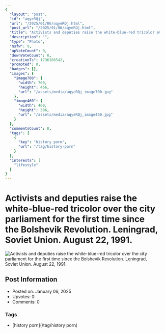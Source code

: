 ```yaml
---
{
  "layout": "post",
  "id": "aqyeRQj",
  "url": "/2025/01/06/aqyeRQj.html",
  "post_url": "/2025/01/06/aqyeRQj.html",
  "title": "Activists and deputies raise the white-blue-red tricolor over the city parliament for the first time since the Bolshevik Revolution. Leningrad, Soviet Union. August 22, 1991.",
  "description": "",
  "type": "Photo",
  "nsfw": 0,
  "upVoteCount": 0,
  "downVoteCount": 0,
  "creationTs": 1736108542,
  "promoted": 0,
  "badges": [],
  "images": {
    "image700": {
      "width": 700,
      "height": 466,
      "url": "/assets/media/aqyeRQj_image700.jpg"
    },
    "image460": {
      "width": 460,
      "height": 306,
      "url": "/assets/media/aqyeRQj_image460.jpg"
    }
  },
  "commentsCount": 0,
  "tags": [
    {
      "key": "history porn",
      "url": "/tag/history-porn"
    }
  ],
  "interests": [
    "lifestyle"
  ]
}
---
```


# Activists and deputies raise the white-blue-red tricolor over the city parliament for the first time since the Bolshevik Revolution. Leningrad, Soviet Union. August 22, 1991.

![Activists and deputies raise the white-blue-red tricolor over the city parliament for the first time since the Bolshevik Revolution. Leningrad, Soviet Union. August 22, 1991.](/assets/media/aqyeRQj_image700.jpg)

## Post Information

- Posted on: January 06, 2025
- Upvotes: 0
- Comments: 0

### Tags

- [history porn](/tag/history porn)
